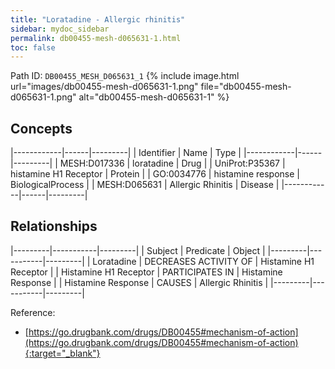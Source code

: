 ```yaml
---
title: "Loratadine - Allergic rhinitis"
sidebar: mydoc_sidebar
permalink: db00455-mesh-d065631-1.html
toc: false 
---
```



Path ID: `DB00455_MESH_D065631_1`
{% include image.html url="images/db00455-mesh-d065631-1.png" file="db00455-mesh-d065631-1.png" alt="db00455-mesh-d065631-1" %}

## Concepts

|------------|------|---------|
| Identifier | Name | Type    |
|------------|------|---------|
| MESH:D017336 | loratadine | Drug |
| UniProt:P35367 | histamine H1 Receptor | Protein |
| GO:0034776 | histamine response | BiologicalProcess |
| MESH:D065631 | Allergic Rhinitis | Disease |
|------------|------|---------|

## Relationships

|---------|-----------|---------|
| Subject | Predicate | Object  |
|---------|-----------|---------|
| Loratadine | DECREASES ACTIVITY OF | Histamine H1 Receptor |
| Histamine H1 Receptor | PARTICIPATES IN | Histamine Response |
| Histamine Response | CAUSES | Allergic Rhinitis |
|---------|-----------|---------|

Reference:
  - [https://go.drugbank.com/drugs/DB00455#mechanism-of-action](https://go.drugbank.com/drugs/DB00455#mechanism-of-action){:target="_blank"}